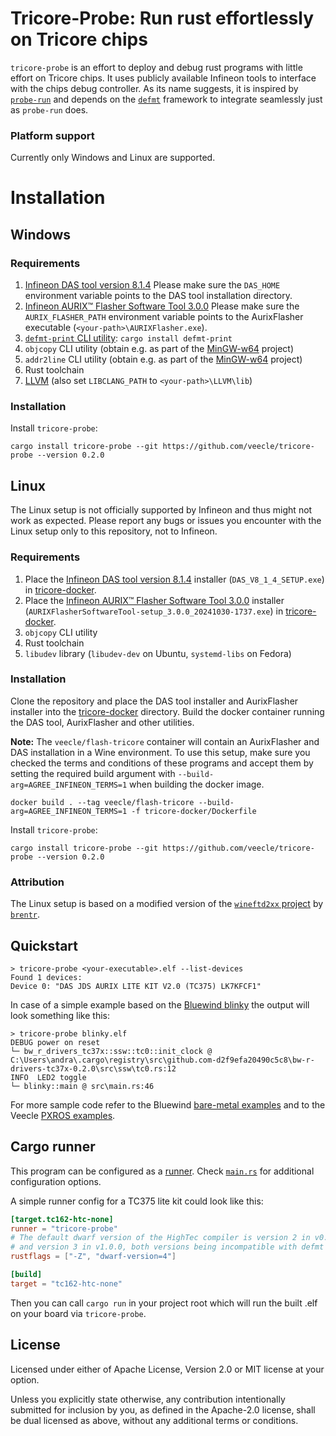 # Tricore-Probe: Run rust effortlessly on Tricore chips

`tricore-probe` is an effort to deploy and debug rust programs with little effort
on Tricore chips. It uses publicly available Infineon tools to interface with the
chips debug controller. As its name suggests, it is inspired by [`probe-run`](https://crates.io/crates/probe-run) and depends 
on the [`defmt`](https://defmt.ferrous-systems.com/) framework to integrate seamlessly just as `probe-run` does.

### Platform support
Currently only Windows and Linux are supported.

# Installation

## Windows

### Requirements

1. [Infineon DAS tool version 8.1.4](https://www.infineon.com/cms/en/product/promopages/das/)
    Please make sure the `DAS_HOME` environment variable points to the DAS tool installation directory.
2. [Infineon AURIX™ Flasher Software Tool 3.0.0](https://softwaretools.infineon.com/tools/com.ifx.tb.tool.aurixflashersoftwaretool)
   Please make sure the `AURIX_FLASHER_PATH` environment variable points to the AurixFlasher executable (`<your-path>\AURIXFlasher.exe`).
3. [`defmt-print` CLI utility](https://crates.io/crates/defmt-print): `cargo install defmt-print`
4. `objcopy` CLI utility (obtain e.g. as part of the [MinGW-w64](https://www.mingw-w64.org/) project)
5. `addr2line` CLI utility (obtain e.g. as part of the [MinGW-w64](https://www.mingw-w64.org/) project)
6. Rust toolchain
7. [LLVM](https://github.com/llvm/llvm-project/releases) (also set `LIBCLANG_PATH` to `<your-path>\LLVM\lib`)

### Installation
Install `tricore-probe`:
```shell
cargo install tricore-probe --git https://github.com/veecle/tricore-probe --version 0.2.0
```

## Linux

The Linux setup is not officially supported by Infineon and thus might not work as expected.
Please report any bugs or issues you encounter with the Linux setup only to this repository, not to Infineon.

### Requirements

1. Place the [Infineon DAS tool version 8.1.4](https://www.infineon.com/cms/en/product/promopages/das/) installer (`DAS_V8_1_4_SETUP.exe`) in [tricore-docker](tricore-docker).
2. Place the [Infineon AURIX™ Flasher Software Tool 3.0.0](https://softwaretools.infineon.com/tools/com.ifx.tb.tool.aurixflashersoftwaretool) installer (`AURIXFlasherSoftwareTool-setup_3.0.0_20241030-1737.exe`) in [tricore-docker](tricore-docker).
3. `objcopy` CLI utility
4. Rust toolchain
5. `libudev` library (`libudev-dev` on Ubuntu, `systemd-libs` on Fedora)

### Installation
Clone the repository and place the DAS tool installer and AurixFlasher installer into the [tricore-docker](tricore-docker) directory.
Build the docker container running the DAS tool, AurixFlasher and other utilities.

**Note:**
The `veecle/flash-tricore` container will contain an AurixFlasher and DAS installation in a Wine environment.
To use this setup, make sure you checked the terms and conditions of these programs and accept them by setting the required build argument with `--build-arg=AGREE_INFINEON_TERMS=1` when building the docker image.

```shell
docker build . --tag veecle/flash-tricore --build-arg=AGREE_INFINEON_TERMS=1 -f tricore-docker/Dockerfile
```

Install `tricore-probe`:
```shell
cargo install tricore-probe --git https://github.com/veecle/tricore-probe --version 0.2.0
```

### Attribution

The Linux setup is based on a modified version of the [`wineftd2xx` project](https://github.com/brentr/wineftd2xx) by [`brentr`](https://github.com/brentr).

## Quickstart

```
> tricore-probe <your-executable>.elf --list-devices
Found 1 devices:
Device 0: "DAS JDS AURIX LITE KIT V2.0 (TC375) LK7KFCF1"
```

In case of a simple example based on the [Bluewind blinky](https://github.com/bluewind-embedded-systems/bw-r-drivers-tc37x-examples/tree/main/blinky) the output will look something like this:

```
> tricore-probe blinky.elf
DEBUG power on reset
└─ bw_r_drivers_tc37x::ssw::tc0::init_clock @ C:\Users\andra\.cargo\registry\src\github.com-d2f9efa20490c5c8\bw-r-drivers-tc37x-0.2.0\src\ssw\tc0.rs:12
INFO  LED2 toggle
└─ blinky::main @ src\main.rs:46
```

For more sample code refer to the Bluewind [bare-metal examples](https://github.com/bluewind-embedded-systems/bw-r-drivers-tc37x-examples) and to the Veecle [PXROS examples](https://github.com/veecle/veecle-pxros/tree/main/examples).

## Cargo runner
This program can be configured as a [runner](https://doc.rust-lang.org/cargo/reference/config.html#targettriplerunner).
Check [`main.rs`](src/main.rs) for additional configuration options.

A simple runner config for a TC375 lite kit could look like this:

```toml
[target.tc162-htc-none]
runner = "tricore-probe"
# The default dwarf version of the HighTec compiler is version 2 in v0.2.0
# and version 3 in v1.0.0, both versions being incompatible with defmt location information.
rustflags = ["-Z", "dwarf-version=4"]

[build]
target = "tc162-htc-none"
```

Then you can call `cargo run` in your project root which will run the built .elf on your board via `tricore-probe`.

## License

Licensed under either of Apache License, Version 2.0 or MIT license at your option.

Unless you explicitly state otherwise, any contribution intentionally submitted for inclusion by you, as defined in the Apache-2.0 license, shall be dual licensed as above, without any additional terms or conditions.

